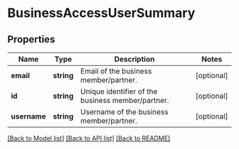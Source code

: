 # BusinessAccessUserSummary

## Properties
Name | Type | Description | Notes
------------ | ------------- | ------------- | -------------
**email** | **string** | Email of the business member/partner. | [optional] 
**id** | **string** | Unique identifier of the business member/partner. | [optional] 
**username** | **string** | Username of the business member/partner. | [optional] 

[[Back to Model list]](../README.md#documentation-for-models) [[Back to API list]](../README.md#documentation-for-api-endpoints) [[Back to README]](../README.md)



